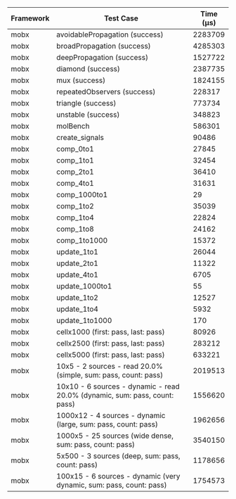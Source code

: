 | Framework | Test Case | Time (μs) |
| --- | --- | --- |
| mobx | avoidablePropagation (success) | 2283709 |
| mobx | broadPropagation (success) | 4285303 |
| mobx | deepPropagation (success) | 1527722 |
| mobx | diamond (success) | 2387735 |
| mobx | mux (success) | 1824155 |
| mobx | repeatedObservers (success) | 228317 |
| mobx | triangle (success) | 773734 |
| mobx | unstable (success) | 348823 |
| mobx | molBench | 586301 |
| mobx | create_signals | 90486 |
| mobx | comp_0to1 | 27845 |
| mobx | comp_1to1 | 32454 |
| mobx | comp_2to1 | 36410 |
| mobx | comp_4to1 | 31631 |
| mobx | comp_1000to1 | 29 |
| mobx | comp_1to2 | 35039 |
| mobx | comp_1to4 | 22824 |
| mobx | comp_1to8 | 24162 |
| mobx | comp_1to1000 | 15372 |
| mobx | update_1to1 | 26044 |
| mobx | update_2to1 | 11322 |
| mobx | update_4to1 | 6705 |
| mobx | update_1000to1 | 55 |
| mobx | update_1to2 | 12527 |
| mobx | update_1to4 | 5932 |
| mobx | update_1to1000 | 170 |
| mobx | cellx1000 (first: pass, last: pass) | 80926 |
| mobx | cellx2500 (first: pass, last: pass) | 283212 |
| mobx | cellx5000 (first: pass, last: pass) | 633221 |
| mobx | 10x5 - 2 sources - read 20.0% (simple, sum: pass, count: pass) | 2019513 |
| mobx | 10x10 - 6 sources - dynamic - read 20.0% (dynamic, sum: pass, count: pass) | 1556620 |
| mobx | 1000x12 - 4 sources - dynamic (large, sum: pass, count: pass) | 1962656 |
| mobx | 1000x5 - 25 sources (wide dense, sum: pass, count: pass) | 3540150 |
| mobx | 5x500 - 3 sources (deep, sum: pass, count: pass) | 1178656 |
| mobx | 100x15 - 6 sources - dynamic (very dynamic, sum: pass, count: pass) | 1754573 |
